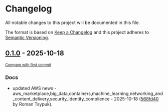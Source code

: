 # Changelog

All notable changes to this project will be documented in this file.

The format is based on [Keep a Changelog](http://keepachangelog.com/en/1.0.0/)
and this project adheres to [Semantic Versioning](http://semver.org/spec/v2.0.0.html).

<!-- insertion marker -->
## [0.1.0](https://github.com/tsypuk/aws-news/releases/tag/ver-2025-10-180.1.0) - 2025-10-18

<small>[Compare with first commit](https://github.com/tsypuk/aws-news/compare/380eedb5fd6427f05ddd58962aecc672aab79d01...ver-2025-10-18)</small>

### Docs

- updated AWS news - aws_marketplace,big_data,containers,machine_learning,networking_and_content_delivery,security_identity_complience - 2025-10-18 ([568fd40](https://github.com/tsypuk/aws-news/commit/568fd4025aa7398a1149ec4060095f790fc49eab) by Roman Tsypuk).

